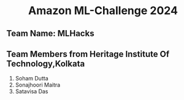 <h1 align="center"> Amazon ML-Challenge 2024 </h1>

## Team Name: MLHacks

## Team Members from Heritage Institute Of Technology,Kolkata
1. Soham Dutta
2. Sonajhoori Maitra
3. Satavisa Das
